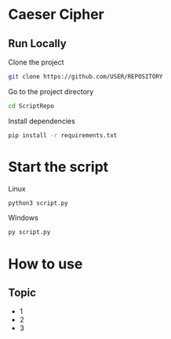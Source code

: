 
# Caeser Cipher  
## Run Locally  

Clone the project  

~~~bash  
git clone https://github.com/USER/REPOSITORY
~~~

Go to the project directory  

~~~bash  
cd ScriptRepo
~~~

Install dependencies  

~~~bash  
pip install -r requirements.txt
~~~

# Start the script

Linux
~~~bash  
python3 script.py
~~~
Windows
```bash
py script.py
```

# How to use
## Topic
- 1
- 2
- 3

